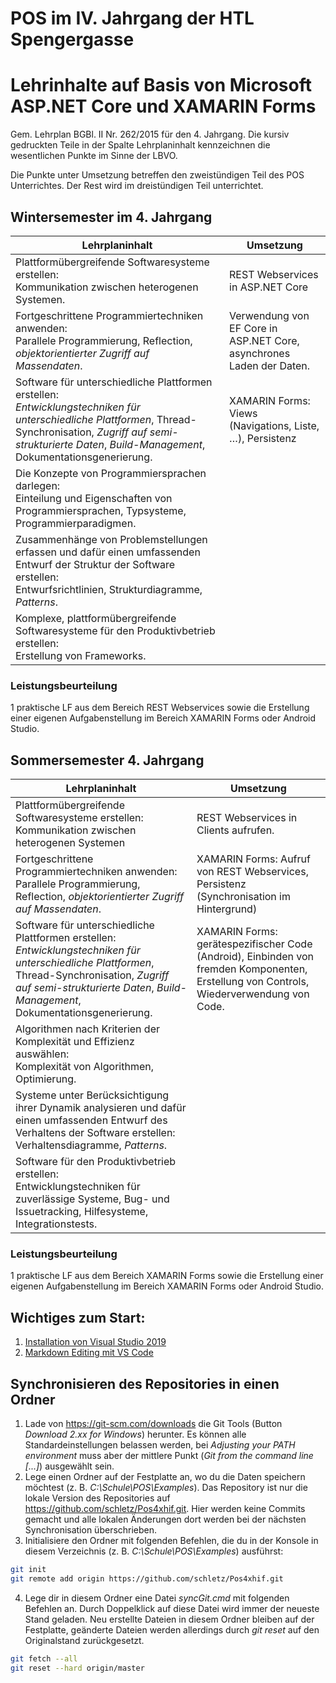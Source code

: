 # POS im IV. Jahrgang der HTL Spengergasse

# Lehrinhalte auf Basis von Microsoft ASP.NET Core und XAMARIN Forms
Gem. Lehrplan BGBl. II Nr. 262/2015 für den 4. Jahrgang. Die kursiv gedruckten Teile in der Spalte Lehrplaninhalt 
kennzeichnen die wesentlichen Punkte im Sinne der LBVO.

Die Punkte unter Umsetzung betreffen den zweistündigen Teil des POS Unterrichtes. Der Rest wird im dreistündigen
Teil unterrichtet.

## Wintersemester im 4. Jahrgang

| Lehrplaninhalt                                                                                                                                                                                                         	| Umsetzung                                                                                              	| 
| -----------------------------------------------------------------------------------------------------------------------------------------------------------------------------------------------------------------------	| -------------------------------------------------------------------------------------------------------	| 
| Plattformübergreifende Softwaresysteme erstellen:<br>Kommunikation zwischen heterogenen Systemen.                                                                                                                       	| REST Webservices in ASP.NET Core                                                                                                        	| 
| Fortgeschrittene Programmiertechniken anwenden:<br>Parallele Programmierung, Reflection, *objektorientierter Zugriff auf Massendaten*.                                                                                  	| Verwendung von EF Core in ASP.NET Core, asynchrones Laden der Daten.                                                                    	| 
| Software für unterschiedliche Plattformen erstellen:<br>*Entwicklungstechniken für unterschiedliche Plattformen*, Thread-Synchronisation, *Zugriff auf semi-strukturierte Daten*, *Build-Management*, Dokumentationsgenerierung.	| XAMARIN Forms: Views (Navigations, Liste, …), Persistenz                                                    	| 
| Die Konzepte von Programmiersprachen darlegen:<br>Einteilung und Eigenschaften von Programmiersprachen, Typsysteme, Programmierparadigmen.                                                                             	|                                                                                                                                         	| 
| Zusammenhänge von Problemstellungen erfassen und dafür einen umfassenden Entwurf der Struktur der Software erstellen:<br>Entwurfsrichtlinien, Strukturdiagramme, *Patterns*.                                             	|                                                                                                                                         	| 
| Komplexe, plattformübergreifende Softwaresysteme für den Produktivbetrieb erstellen:<br>Erstellung von Frameworks.                                                                                                      	|                                                                                                                                         	| 

### Leistungsbeurteilung
1 praktische LF aus dem Bereich REST Webservices sowie die Erstellung einer eigenen Aufgabenstellung im Bereich XAMARIN Forms oder Android Studio.

## Sommersemester 4. Jahrgang
| Lehrplaninhalt                                                                                                                                                                                                         	| Umsetzung                                                                                              	| 
| -----------------------------------------------------------------------------------------------------------------------------------------------------------------------------------------------------------------------	| -------------------------------------------------------------------------------------------------------	| 
| Plattformübergreifende Softwaresysteme erstellen:<br>Kommunikation zwischen heterogenen Systemen                                                                                                                       	| REST Webservices in Clients aufrufen.                                                                                                   	| 
| Fortgeschrittene Programmiertechniken anwenden:<br>Parallele Programmierung, Reflection, *objektorientierter Zugriff auf Massendaten*.                                                                                   	| XAMARIN Forms: Aufruf von REST Webservices, Persistenz (Synchronisation im Hintergrund)                                                  	| 
| Software für unterschiedliche Plattformen erstellen:<br>*Entwicklungstechniken für unterschiedliche Plattformen*, Thread-Synchronisation, *Zugriff auf semi-strukturierte Daten*, *Build-Management*, Dokumentationsgenerierung.	| XAMARIN Forms: gerätespezifischer Code (Android), Einbinden von fremden Komponenten, Erstellung von Controls, Wiederverwendung von Code.	| 
| Algorithmen nach Kriterien der Komplexität und Effizienz auswählen:<br>Komplexität von Algorithmen, Optimierung.                                                                                                       	|                                                                                                                                         	| 
| Systeme unter Berücksichtigung ihrer Dynamik analysieren und dafür einen umfassenden Entwurf des Verhaltens der Software erstellen:<br>Verhaltensdiagramme, *Patterns*.                                                  	|                                                                                                                                         	| 
| Software für den Produktivbetrieb erstellen:<br>Entwicklungstechniken für zuverlässige Systeme, Bug- und Issuetracking, Hilfesysteme, Integrationstests.                                                               	|                                                                                                                                         	| 

### Leistungsbeurteilung
1 praktische LF aus dem Bereich XAMARIN Forms sowie die Erstellung einer eigenen Aufgabenstellung im Bereich XAMARIN Forms oder Android Studio.


## Wichtiges zum Start:
1. [Installation von Visual Studio 2019](VisualStudioInstallation.md)
1. [Markdown Editing mit VS Code](https://github.com/schletz/Pos3xhif/blob/master/markdown.md)

## Synchronisieren des Repositories in einen Ordner
1. Lade von https://git-scm.com/downloads die Git Tools (Button *Download 2.xx for Windows*)
    herunter. Es können alle Standardeinstellungen belassen werden, bei *Adjusting your PATH environment*
    muss aber der mittlere Punkt (*Git from the command line [...]*) ausgewählt sein.
2. Lege einen Ordner auf der Festplatte an, wo du die Daten speichern möchtest 
    (z. B. *C:\Schule\POS\Examples*). Das
    Repository ist nur die lokale Version des Repositories auf https://github.com/schletz/Pos4xhif.git.
    Hier werden keine Commits gemacht und alle lokalen Änderungen dort werden bei der 
    nächsten Synchronisation überschrieben.
3. Initialisiere den Ordner mit folgenden Befehlen, die du in der Konsole in diesem Verzeichnis
    (z. B. *C:\Schule\POS\Examples*) ausführst:
```bash {.line-numbers}
git init
git remote add origin https://github.com/schletz/Pos4xhif.git
```

4. Lege dir in diesem Ordner eine Datei *syncGit.cmd* mit folgenden Befehlen an. 
    Durch Doppelklick auf diese Datei wird immer der neueste Stand geladen. Neu erstellte Dateien
    in diesem Ordner bleiben auf der Festplatte, geänderte Dateien werden allerdings durch 
    *git reset* auf den Originalstand zurückgesetzt.
```bash {.line-numbers}
git fetch --all
git reset --hard origin/master
```


